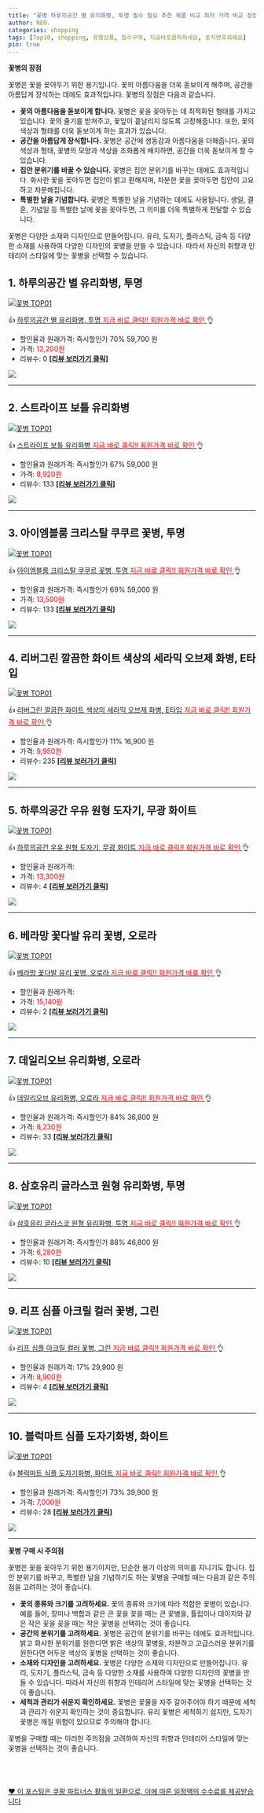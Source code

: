```yaml
---
title: "꽃병 하루의공간 별 유리화병, 투명 필수 필요 추천 제품 비교 최저 가격 비교 장점 구매 후기 구매평"
author: NEO.
categories: shopping
tags: [Top10, shopping, 유행상품, 필수구매, 지금바로클릭하세요, 놓치면후회해요]
pin: true
---
```

**꽃병의 장점**

꽃병은 꽃을 꽂아두기 위한 용기입니다. 꽃의 아름다움을 더욱 돋보이게 해주며, 공간을 아름답게 장식하는 데에도 효과적입니다. 꽃병의 장점은 다음과 같습니다.

* **꽃의 아름다움을 돋보이게 합니다.** 꽃병은 꽃을 꽂아두는 데 최적화된 형태를 가지고 있습니다. 꽃의 줄기를 받쳐주고, 꽃잎이 흩날리지 않도록 고정해줍니다. 또한, 꽃의 색상과 형태를 더욱 돋보이게 하는 효과가 있습니다.
* **공간을 아름답게 장식합니다.** 꽃병은 공간에 생동감과 아름다움을 더해줍니다. 꽃의 색상과 형태, 꽃병의 모양과 색상을 조화롭게 배치하면, 공간을 더욱 돋보이게 할 수 있습니다.
* **집안 분위기를 바꿀 수 있습니다.** 꽃병은 집안 분위기를 바꾸는 데에도 효과적입니다. 화사한 꽃을 꽂아두면 집안이 밝고 환해지며, 차분한 꽃을 꽂아두면 집안이 고요하고 차분해집니다.
* **특별한 날을 기념합니다.** 꽃병은 특별한 날을 기념하는 데에도 사용됩니다. 생일, 결혼, 기념일 등 특별한 날에 꽃을 꽂아두면, 그 의미를 더욱 특별하게 전달할 수 있습니다.

꽃병은 다양한 소재와 디자인으로 만들어집니다. 유리, 도자기, 플라스틱, 금속 등 다양한 소재를 사용하여 다양한 디자인의 꽃병을 만들 수 있습니다. 따라서 자신의 취향과 인테리어 스타일에 맞는 꽃병을 선택할 수 있습니다.

   

## 1. 하루의공간 별 유리화병, 투명

[![꽃병 TOP01](https://thumbnail8.coupangcdn.com/thumbnails/remote/490x490ex/image/retail/images/322650027563936-94e79f7c-61f7-40bb-9509-2698d8084fd3.jpg)](https://link.coupang.com/re/AFFSDP?lptag=AF3617701&subid=GithubCoopas&pageKey=5297726677&traceid=V0-153&itemId=7638902237&vendorItemId=76041634146)


👍 [하루의공간 별 유리화병, 투명 <font color=red> 지금 바로 클릭!! 회원가격 바로 확인 </font> ](https://link.coupang.com/re/AFFSDP?lptag=AF3617701&subid=GithubCoopas&pageKey=5297726677&traceid=V0-153&itemId=7638902237&vendorItemId=76041634146) 👌 


- 할인율과 원래가격: 즉시할인가 70%  59,700   원
- 가격: <span style='color:red'>12,200원</span>
- 리뷰수: 0  [**[리뷰 보러가기 클릭]**](https://link.coupang.com/re/AFFSDP?lptag=AF3617701&subid=GithubCoopas&pageKey=5297726677&traceid=V0-153&itemId=7638902237&vendorItemId=76041634146)

[![](/discount_price.png)](https://link.coupang.com/re/AFFSDP?lptag=AF3617701&subid=GithubCoopas&pageKey=5297726677&traceid=V0-153&itemId=7638902237&vendorItemId=76041634146)

---


   

## 2. 스트라이프 보틀 유리화병

[![꽃병 TOP01](https://thumbnail6.coupangcdn.com/thumbnails/remote/490x490ex/image/retail/images/2018/03/05/9/7/2a2b4a6f-4585-4a0c-8651-b79706d46b3f.jpg)](https://link.coupang.com/re/AFFSDP?lptag=AF3617701&subid=GithubCoopas&pageKey=68460184&traceid=V0-153&itemId=228502161&vendorItemId=3558248875)


👍 [스트라이프 보틀 유리화병 <font color=red> 지금 바로 클릭!! 회원가격 바로 확인 </font> ](https://link.coupang.com/re/AFFSDP?lptag=AF3617701&subid=GithubCoopas&pageKey=68460184&traceid=V0-153&itemId=228502161&vendorItemId=3558248875) 👌 


- 할인율과 원래가격: 즉시할인가 67%  59,000   원
- 가격: <span style='color:red'>8,920원</span>
- 리뷰수: 133  [**[리뷰 보러가기 클릭]**](https://link.coupang.com/re/AFFSDP?lptag=AF3617701&subid=GithubCoopas&pageKey=68460184&traceid=V0-153&itemId=228502161&vendorItemId=3558248875)

[![](/discount_price.png)](https://link.coupang.com/re/AFFSDP?lptag=AF3617701&subid=GithubCoopas&pageKey=68460184&traceid=V0-153&itemId=228502161&vendorItemId=3558248875)

---


   

## 3. 아이엠블룸 크리스탈 쿠쿠르 꽃병, 투명

[![꽃병 TOP01](https://thumbnail8.coupangcdn.com/thumbnails/remote/490x490ex/image/rs_quotation_api/lhhq8hv2/c585a8416969499aa7356ae993695c5d.jpg)](https://link.coupang.com/re/AFFSDP?lptag=AF3617701&subid=GithubCoopas&pageKey=5018414466&traceid=V0-153&itemId=6726607917&vendorItemId=74019580776)


👍 [아이엠블룸 크리스탈 쿠쿠르 꽃병, 투명 <font color=red> 지금 바로 클릭!! 회원가격 바로 확인 </font> ](https://link.coupang.com/re/AFFSDP?lptag=AF3617701&subid=GithubCoopas&pageKey=5018414466&traceid=V0-153&itemId=6726607917&vendorItemId=74019580776) 👌 


- 할인율과 원래가격: 즉시할인가 69%  59,000   원
- 가격: <span style='color:red'>13,500원</span>
- 리뷰수: 133  [**[리뷰 보러가기 클릭]**](https://link.coupang.com/re/AFFSDP?lptag=AF3617701&subid=GithubCoopas&pageKey=5018414466&traceid=V0-153&itemId=6726607917&vendorItemId=74019580776)

[![](/discount_price.png)](https://link.coupang.com/re/AFFSDP?lptag=AF3617701&subid=GithubCoopas&pageKey=5018414466&traceid=V0-153&itemId=6726607917&vendorItemId=74019580776)

---


   

## 4. 리버그린 깔끔한 화이트 색상의 세라믹 오브제 화병, E타입

[![꽃병 TOP01](https://thumbnail7.coupangcdn.com/thumbnails/remote/490x490ex/image/retail/images/2021/07/07/10/4/cb5bbe84-6e68-4e9f-ba29-c102ebd72e28.jpg)](https://link.coupang.com/re/AFFSDP?lptag=AF3617701&subid=GithubCoopas&pageKey=5801000085&traceid=V0-153&itemId=9949485757&vendorItemId=77232706556)


👍 [리버그린 깔끔한 화이트 색상의 세라믹 오브제 화병, E타입 <font color=red> 지금 바로 클릭!! 회원가격 바로 확인 </font> ](https://link.coupang.com/re/AFFSDP?lptag=AF3617701&subid=GithubCoopas&pageKey=5801000085&traceid=V0-153&itemId=9949485757&vendorItemId=77232706556) 👌 


- 할인율과 원래가격: 즉시할인가 11%  16,900   원
- 가격: <span style='color:red'>9,950원</span>
- 리뷰수: 235  [**[리뷰 보러가기 클릭]**](https://link.coupang.com/re/AFFSDP?lptag=AF3617701&subid=GithubCoopas&pageKey=5801000085&traceid=V0-153&itemId=9949485757&vendorItemId=77232706556)

[![](/discount_price.png)](https://link.coupang.com/re/AFFSDP?lptag=AF3617701&subid=GithubCoopas&pageKey=5801000085&traceid=V0-153&itemId=9949485757&vendorItemId=77232706556)

---


   

## 5. 하루의공간 우유 원형 도자기, 무광 화이트

[![꽃병 TOP01](https://thumbnail8.coupangcdn.com/thumbnails/remote/490x490ex/image/vendor_inventory/8b41/ea978378271b5ce4b30d6f130900b8fd5bf07ad31177a2d2577ab34cf35c.jpg)](https://link.coupang.com/re/AFFSDP?lptag=AF3617701&subid=GithubCoopas&pageKey=6245916584&traceid=V0-153&itemId=12634189878&vendorItemId=80119506075)


👍 [하루의공간 우유 원형 도자기, 무광 화이트 <font color=red> 지금 바로 클릭!! 회원가격 바로 확인 </font> ](https://link.coupang.com/re/AFFSDP?lptag=AF3617701&subid=GithubCoopas&pageKey=6245916584&traceid=V0-153&itemId=12634189878&vendorItemId=80119506075) 👌 


- 할인율과 원래가격: 
- 가격: <span style='color:red'>13,300원</span>
- 리뷰수: 4  [**[리뷰 보러가기 클릭]**](https://link.coupang.com/re/AFFSDP?lptag=AF3617701&subid=GithubCoopas&pageKey=6245916584&traceid=V0-153&itemId=12634189878&vendorItemId=80119506075)

[![](/discount_price.png)](https://link.coupang.com/re/AFFSDP?lptag=AF3617701&subid=GithubCoopas&pageKey=6245916584&traceid=V0-153&itemId=12634189878&vendorItemId=80119506075)

---


   

## 6. 베라망 꽃다발 유리 꽃병, 오로라

[![꽃병 TOP01](https://thumbnail8.coupangcdn.com/thumbnails/remote/490x490ex/image/retail/images/121684896462211-f309c645-6f47-4952-941b-0e524531effd.png)](https://link.coupang.com/re/AFFSDP?lptag=AF3617701&subid=GithubCoopas&pageKey=7342129998&traceid=V0-153&itemId=18873653011&vendorItemId=86002320328)


👍 [베라망 꽃다발 유리 꽃병, 오로라 <font color=red> 지금 바로 클릭!! 회원가격 바로 확인 </font> ](https://link.coupang.com/re/AFFSDP?lptag=AF3617701&subid=GithubCoopas&pageKey=7342129998&traceid=V0-153&itemId=18873653011&vendorItemId=86002320328) 👌 


- 할인율과 원래가격: 
- 가격: <span style='color:red'>15,140원</span>
- 리뷰수: 2  [**[리뷰 보러가기 클릭]**](https://link.coupang.com/re/AFFSDP?lptag=AF3617701&subid=GithubCoopas&pageKey=7342129998&traceid=V0-153&itemId=18873653011&vendorItemId=86002320328)

[![](/discount_price.png)](https://link.coupang.com/re/AFFSDP?lptag=AF3617701&subid=GithubCoopas&pageKey=7342129998&traceid=V0-153&itemId=18873653011&vendorItemId=86002320328)

---


   

## 7. 데일리오브 유리화병, 오로라

[![꽃병 TOP01](https://thumbnail10.coupangcdn.com/thumbnails/remote/490x490ex/image/retail/images/2021/11/29/11/0/babfa54c-797d-4138-93a0-962431b8c620.jpg)](https://link.coupang.com/re/AFFSDP?lptag=AF3617701&subid=GithubCoopas&pageKey=6208894305&traceid=V0-153&itemId=12365504600&vendorItemId=79635334438)


👍 [데일리오브 유리화병, 오로라 <font color=red> 지금 바로 클릭!! 회원가격 바로 확인 </font> ](https://link.coupang.com/re/AFFSDP?lptag=AF3617701&subid=GithubCoopas&pageKey=6208894305&traceid=V0-153&itemId=12365504600&vendorItemId=79635334438) 👌 


- 할인율과 원래가격: 즉시할인가 84%  36,800   원
- 가격: <span style='color:red'>8,230원</span>
- 리뷰수: 33  [**[리뷰 보러가기 클릭]**](https://link.coupang.com/re/AFFSDP?lptag=AF3617701&subid=GithubCoopas&pageKey=6208894305&traceid=V0-153&itemId=12365504600&vendorItemId=79635334438)

[![](/discount_price.png)](https://link.coupang.com/re/AFFSDP?lptag=AF3617701&subid=GithubCoopas&pageKey=6208894305&traceid=V0-153&itemId=12365504600&vendorItemId=79635334438)

---


   

## 8. 삼호유리 글라스코 원형 유리화병, 투명

[![꽃병 TOP01](https://thumbnail7.coupangcdn.com/thumbnails/remote/490x490ex/image/retail/images/4153471024715462-658a221b-14b5-45de-a2df-002c0302d763.jpg)](https://link.coupang.com/re/AFFSDP?lptag=AF3617701&subid=GithubCoopas&pageKey=158875391&traceid=V0-153&itemId=456541612&vendorItemId=4132442582)


👍 [삼호유리 글라스코 원형 유리화병, 투명 <font color=red> 지금 바로 클릭!! 회원가격 바로 확인 </font> ](https://link.coupang.com/re/AFFSDP?lptag=AF3617701&subid=GithubCoopas&pageKey=158875391&traceid=V0-153&itemId=456541612&vendorItemId=4132442582) 👌 


- 할인율과 원래가격: 즉시할인가 88%  46,800   원
- 가격: <span style='color:red'>6,280원</span>
- 리뷰수: 10  [**[리뷰 보러가기 클릭]**](https://link.coupang.com/re/AFFSDP?lptag=AF3617701&subid=GithubCoopas&pageKey=158875391&traceid=V0-153&itemId=456541612&vendorItemId=4132442582)

[![](/discount_price.png)](https://link.coupang.com/re/AFFSDP?lptag=AF3617701&subid=GithubCoopas&pageKey=158875391&traceid=V0-153&itemId=456541612&vendorItemId=4132442582)

---


   

## 9. 리프 심플 아크릴 컬러 꽃병, 그린

[![꽃병 TOP01](https://thumbnail9.coupangcdn.com/thumbnails/remote/490x490ex/image/retail/images/3293154462348438-5046048f-a19b-467d-b51b-df5908a13683.jpg)](https://link.coupang.com/re/AFFSDP?lptag=AF3617701&subid=GithubCoopas&pageKey=7138937974&traceid=V0-153&itemId=17919453041&vendorItemId=85082061829)


👍 [리프 심플 아크릴 컬러 꽃병, 그린 <font color=red> 지금 바로 클릭!! 회원가격 바로 확인 </font> ](https://link.coupang.com/re/AFFSDP?lptag=AF3617701&subid=GithubCoopas&pageKey=7138937974&traceid=V0-153&itemId=17919453041&vendorItemId=85082061829) 👌 


- 할인율과 원래가격: 17%  29,900   원
- 가격: <span style='color:red'>8,900원</span>
- 리뷰수: 4  [**[리뷰 보러가기 클릭]**](https://link.coupang.com/re/AFFSDP?lptag=AF3617701&subid=GithubCoopas&pageKey=7138937974&traceid=V0-153&itemId=17919453041&vendorItemId=85082061829)

[![](/discount_price.png)](https://link.coupang.com/re/AFFSDP?lptag=AF3617701&subid=GithubCoopas&pageKey=7138937974&traceid=V0-153&itemId=17919453041&vendorItemId=85082061829)

---


   

## 10. 블럭마트 심플 도자기화병, 화이트

[![꽃병 TOP01](https://thumbnail6.coupangcdn.com/thumbnails/remote/490x490ex/image/retail/images/2018/08/01/11/7/b9b66476-4cda-4864-8755-6b2f86264ae5.jpg)](https://link.coupang.com/re/AFFSDP?lptag=AF3617701&subid=GithubCoopas&pageKey=116269816&traceid=V0-153&itemId=348262305&vendorItemId=3850291007)


👍 [블럭마트 심플 도자기화병, 화이트 <font color=red> 지금 바로 클릭!! 회원가격 바로 확인 </font> ](https://link.coupang.com/re/AFFSDP?lptag=AF3617701&subid=GithubCoopas&pageKey=116269816&traceid=V0-153&itemId=348262305&vendorItemId=3850291007) 👌 


- 할인율과 원래가격: 즉시할인가 73%  39,900   원
- 가격: <span style='color:red'>7,000원</span>
- 리뷰수: 28  [**[리뷰 보러가기 클릭]**](https://link.coupang.com/re/AFFSDP?lptag=AF3617701&subid=GithubCoopas&pageKey=116269816&traceid=V0-153&itemId=348262305&vendorItemId=3850291007)

[![](/discount_price.png)](https://link.coupang.com/re/AFFSDP?lptag=AF3617701&subid=GithubCoopas&pageKey=116269816&traceid=V0-153&itemId=348262305&vendorItemId=3850291007)

---
**꽃병 구매 시 주의점**

꽃병은 꽃을 꽂아두기 위한 용기이지만, 단순한 용기 이상의 의미를 지니기도 합니다. 집안 분위기를 바꾸고, 특별한 날을 기념하기도 하는 꽃병을 구매할 때는 다음과 같은 주의점을 고려하는 것이 좋습니다.

* **꽃의 종류와 크기를 고려하세요.** 꽃의 종류와 크기에 따라 적합한 꽃병이 있습니다. 예를 들어, 장미나 백합과 같은 큰 꽃을 꽂을 때는 큰 꽃병을, 튤립이나 데이지와 같은 작은 꽃을 꽂을 때는 작은 꽃병을 선택하는 것이 좋습니다.
* **공간의 분위기를 고려하세요.** 꽃병은 공간의 분위기를 바꾸는 데에도 효과적입니다. 밝고 화사한 분위기를 원한다면 밝은 색상의 꽃병을, 차분하고 고급스러운 분위기를 원한다면 어두운 색상의 꽃병을 선택하는 것이 좋습니다.
* **소재와 디자인을 고려하세요.** 꽃병은 다양한 소재와 디자인으로 만들어집니다. 유리, 도자기, 플라스틱, 금속 등 다양한 소재를 사용하여 다양한 디자인의 꽃병을 만들 수 있습니다. 따라서 자신의 취향과 인테리어 스타일에 맞는 꽃병을 선택하는 것이 좋습니다.
* **세척과 관리가 쉬운지 확인하세요.** 꽃병은 꽃물을 자주 갈아주어야 하기 때문에 세척과 관리가 쉬운지 확인하는 것이 중요합니다. 유리 꽃병은 세척하기 쉽지만, 도자기 꽃병은 깨질 위험이 있으므로 주의해야 합니다.

꽃병을 구매할 때는 이러한 주의점을 고려하여 자신의 취향과 인테리어 스타일에 맞는 꽃병을 선택하는 것이 좋습니다.<br><br><br><br><br> [ ❤  이 포스팅은 쿠팡 파트너스 활동의 일환으로, 이에 따른 일정액의 수수료를 제공받습니다](https://link.coupang.com/a/bcEFyh)